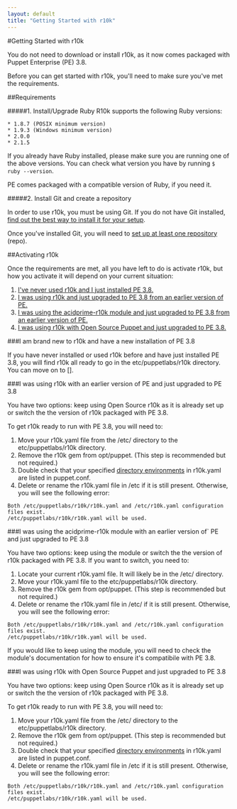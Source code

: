 ```yaml
---
layout: default
title: "Getting Started with r10k"
---
```


[environ_dir]: /puppet/4.0/reference/environments_configuring.html

#Getting Started with r10k

You do not need to download or install r10k, as it now comes packaged with Puppet Enterprise (PE) 3.8. 

Before you can get started with r10k, you'll need to make sure you've met the requirements.

##Requirements

#####1. Install/Upgrade Ruby
R10k supports the following Ruby versions:

    * 1.8.7 (POSIX minimum version)
    * 1.9.3 (Windows minimum version)
    * 2.0.0
    * 2.1.5

If you already have Ruby installed, please make sure you are running one of the above versions. You can check what version you have by running `$ ruby --version`.

PE comes packaged with a compatible version of Ruby, if you need it.
 
#####2. Install Git and create a repository

In order to use r10k, you must be using Git. If you do not have Git installed, [find out the best way to install it for your setup](http://git-scm.com/book/en/v2/Getting-Started-Installing-Git). 

Once you've installed Git, you will need to [set up at least one repository](http://git-scm.com/book/en/v2/Git-Basics-Getting-a-Git-Repository) (repo).


##Activating r10k

Once the requirements are met, all you have left to do is activate r10k, but how you activate it will depend on your current situation:

1. [I've never used r10k and I just installed PE 3.8.]()
2. [I was using r10k and just upgraded to PE 3.8 from an earlier version of PE.]()
3. [I was using the acidprime-r10k module and just upgraded to PE 3.8 from an earlier version of PE.]()
4. [I was using r10k with Open Source Puppet and just upgraded to PE 3.8.]()

###I am brand new to r10k and have a new installation of PE 3.8

If you have never installed or used r10k before and have just installed PE 3.8, you will find r10k all ready to go in the etc/puppetlabs/r10k directory. You can move on to [].

###I was using r10k with an earlier version of PE and just upgraded to PE 3.8

You have two options: keep using Open Source r10k as it is already set up or switch the the version of r10k packaged with PE 3.8.

To get r10k ready to run with PE 3.8, you will need to:

1. Move your r10k.yaml file from the /etc/ directory to the etc/puppetlabs/r10k directory.
2. Remove the r10k gem from opt/puppet. (This step is recommended but not required.)
3. Double check that your specified [directory environments](environ_dir) in r10k.yaml are listed in puppet.conf.
4. Delete or rename the r10k.yaml file in /etc if it is still present. Otherwise, you will see the following error:

~~~
Both /etc/puppetlabs/r10k/r10k.yaml and /etc/r10k.yaml configuration files exist.
/etc/puppetlabs/r10k/r10k.yaml will be used.
~~~

###I was using the acidprime-r10k module with an earlier version of` PE and just upgraded to PE 3.8

You have two options: keep using the module or switch the the version of r10k packaged with PE 3.8. If you want to switch, you need to: 

1. Locate your current r10k.yaml file. It will likely be in the /etc/ directory.
2. Move your r10k.yaml file to the etc/puppetlabs/r10k directory.
3. Remove the r10k gem from opt/puppet. (This step is recommended but not required.)
4. Delete or rename the r10k.yaml file in /etc/ if it is still present. Otherwise, you will see the following error:

~~~
Both /etc/puppetlabs/r10k/r10k.yaml and /etc/r10k.yaml configuration files exist.
/etc/puppetlabs/r10k/r10k.yaml will be used.
~~~

If you would like to keep using the module, you will need to check the module's documentation for how to ensure it's compatibile with PE 3.8.

###I was using r10k with Open Source Puppet and just upgraded to PE 3.8

You have two options: keep using Open Source r10k as it is already set up or switch the the version of r10k packaged with PE 3.8.

To get r10k ready to run with PE 3.8, you will need to:

1. Move your r10k.yaml file from the /etc/ directory to the etc/puppetlabs/r10k directory.
2. Remove the r10k gem from opt/puppet. (This step is recommended but not required.)
3. Double check that your specified [directory environments](environ_dir) in r10k.yaml are listed in puppet.conf.
4. Delete or rename the r10k.yaml file in /etc if it is still present. Otherwise, you will see the following error:

~~~
Both /etc/puppetlabs/r10k/r10k.yaml and /etc/r10k.yaml configuration files exist.
/etc/puppetlabs/r10k/r10k.yaml will be used.
~~~
